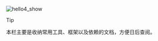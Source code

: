 <link rel="stylesheet" href="http://rbr3i8xre.hd-bkt.clouddn.com/css/local.css" type="text/css">

![hello4_show](http://rbr3i8xre.hd-bkt.clouddn.com/media/img/hello4.png ':size=20%')

> [!TIP]
> 本栏主要是收纳常用工具、框架以及依赖的文档，方便日后查阅。


